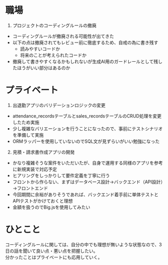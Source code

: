 # 職場
1. プロジェクトのコーディングルールの撤廃  
 - コーディングルールが撤廃される可能性が出てきた
  - 以下の点は撤廃されてもレビュー前に徹底するため、自戒の為に書き残す  
    - 読みやすいコードか  
    - 将来のことが考えられたコードか  
 - 撤廃して書きやすくなるかもしれないが生成AI用のガードレールとして残したほうがいい部分はあるのか

# プライベート
1. 出退勤アプリのバリデーションロジックの変更  
 - attendance_recordsテーブルとsales_recordsテーブルのCRUD処理を変更したため実施  
 - 少し複雑なバリエーションを行うことになったので、事前にテストシナリオを準備して実施  
 - ORMラッパーを使用していないのでSQL文が見ずらいがいい勉強になった  

2. 見積・請求書作成アプリの開発  
 - かなり複雑そうな案件をいただいたが、自身で運用する同様のアプリを参考に新規実装で対応予定  
 - ヒアリングをしっかりして要件定義を丁寧に行う  
 - フロントから作らない、まずはデータベース設計→バックエンド（API設計）→フロントエンド  
 - 今回期間に余裕がありそうであれば、バックエンド着手前に単体テストとAPIテストがかけておくと理想  
 - 金額を扱うのでBig.jsを使用してみたい  

# ひとこと
コーディングルールに関しては、自分の中でも理想が無いような状態なので、3日の話を聞いて良い点・悪い点を把握したい。  
分かったことはプライベートにも応用していく。  